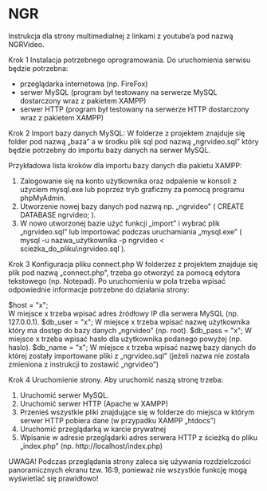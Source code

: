 # NGR
Instrukcja dla strony multimedialnej z linkami z youtube’a pod nazwą NGRVideo.

Krok 1 Instalacja potrzebnego oprogramowania.
Do uruchomienia serwisu będzie potrzebna:
- przeglądarka internetowa (np. FireFox)
- serwer MySQL (program był testowany na serwerze MySQL dostarczony wraz z pakietem XAMPP)
- serwer HTTP (program był testowany na serwerze HTTP dostarczony wraz z pakietem XAMPP)

Krok 2 Import bazy danych MySQL:
W folderze z projektem znajduje się folder pod nazwą „baza” a w środku plik sql pod nazwą „ngrvideo.sql” który będzie potrzebny do importu bazy danych na serwer MySQL.

Przykładowa lista kroków dla importu bazy danych dla pakietu XAMPP:
1. Zalogowanie się na konto użytkownika oraz odpalenie w konsoli z użyciem mysql.exe lub poprzez tryb graficzny za pomocą programu phpMyAdmin.
2. Utworzenie nowej bazy danych pod nazwą np. „ngrvideo” ( CREATE DATABASE ngrvideo; ).
3. W nowo utworzonej bazie użyć funkcji „import” i wybrać plik „ngrvideo.sql” lub importować podczas uruchamiania „mysql.exe” ( mysql -u nazwa_użytkownika -p ngrvideo < scieżka_do_pliku\ngrvideo.sql ).

Krok 3 Konfiguracja pliku connect.php
W folderzez z projektem znajduje się plik pod nazwą „connect.php”, trzeba go otworzyć za pomocą edytora tekstowego (np. Notepad).
Po uruchomieniu w pola trzeba wpisać odpowiednie informacje potrzebne do działania strony:

$host = "x";  
W miejsce x trzeba wpisać adres źródłowy IP dla serwera MySQL (np. 127.0.0.1).
$db_user = "x";
W miejsce x trzeba wpisać nazwę użytkownika który ma dostęp do bazy danych „ngrvideo” (np. root).
$db_pass = "x";
W miejsce x trzeba wpisać hasło dla użytkownika podanego powyżej (np. haslo).
$db_name = "x";
W miejsce x trzeba wpisać nazwę bazy danych do której zostały importowane pliki z „ngrvideo.sql”  (jeżeli nazwa nie została zmieniona z instrukcji to zostawić „ngrvideo”)

Krok 4 Uruchomienie strony.
Aby uruchomić naszą stronę trzeba:
1. Uruchomić serwer MySQL.
2. Uruchomić serwer HTTP (Apache w XAMPP)
3. Przenieś wszystkie pliki znajdujące się w folderze do miejsca w którym serwer HTTP pobiera dane (w przypadku XAMPP „htdocs”)
4. Uruchomić przeglądarką w karcie prywatnej
5. Wpisanie w adresie przeglądarki adres serwera HTTP z ścieżką do pliku „index.php” (np. http://localhost/index.php)

UWAGA! Podczas przeglądania strony zaleca się używania rozdzielczości panoramicznych ekranu tzw. 16:9, ponieważ nie wszystkie funkcję mogą wyświetlać się prawidłowo!
